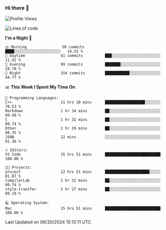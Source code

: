### Hi there 👋

<!--
**ALiersEL/ALiersEL** is a ✨ _special_ ✨ repository because its `README.md` (this file) appears on your GitHub profile.

Here are some ideas to get you started:

- 🔭 I’m currently working on ...
- 🌱 I’m currently learning ...
- 👯 I’m looking to collaborate on ...
- 🤔 I’m looking for help with ...
- 💬 Ask me about ...
- 📫 How to reach me: ...
- 😄 Pronouns: ...
- ⚡ Fun fact: ...
-->

<!--START_SECTION:waka-->
![Profile Views](http://img.shields.io/badge/Profile%20Views-0-blue)

![Lines of code](https://img.shields.io/badge/From%20Hello%20World%20I%27ve%20Written-7.6%20million%20lines%20of%20code-blue)

**I'm a Night 🦉** 

```text
🌞 Morning                50 commits          ████░░░░░░░░░░░░░░░░░░░░░   14.53 % 
🌆 Daytime                41 commits          ███░░░░░░░░░░░░░░░░░░░░░░   11.92 % 
🌃 Evening                99 commits          ███████░░░░░░░░░░░░░░░░░░   28.78 % 
🌙 Night                  154 commits         ███████████░░░░░░░░░░░░░░   44.77 % 
```


📊 **This Week I Spent My Time On** 

```text
💬 Programming Languages: 
C++                      11 hrs 10 mins      ██████████████████░░░░░░░   70.53 % 
Markdown                 1 hr 34 mins        ██░░░░░░░░░░░░░░░░░░░░░░░   09.99 % 
C                        1 hr 32 mins        ██░░░░░░░░░░░░░░░░░░░░░░░   09.74 % 
Other                    1 hr 19 mins        ██░░░░░░░░░░░░░░░░░░░░░░░   08.35 % 
JSON                     12 mins             ░░░░░░░░░░░░░░░░░░░░░░░░░   01.36 % 

🔥 Editors: 
VS Code                  15 hrs 51 mins      █████████████████████████   100.00 % 

🐱‍💻 Projects: 
project                  12 hrs 51 mins      ████████████████████░░░░░   81.07 % 
CompilerLab              1 hr 32 mins        ██░░░░░░░░░░░░░░░░░░░░░░░   09.74 % 
style-transfer           1 hr 27 mins        ██░░░░░░░░░░░░░░░░░░░░░░░   09.19 % 

💻 Operating System: 
Mac                      15 hrs 51 mins      █████████████████████████   100.00 % 
```


 Last Updated on 06/20/2024 15:12:11 UTC
<!--END_SECTION:waka-->
